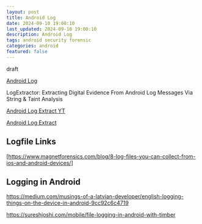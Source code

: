 ```yaml
---
layout: post
title: Android Log
date: 2024-09-10 19:00:10
last_updated: 2024-09-10 19:00:10
description: Android Log
tags: android security forensic
categories: android
featured: false
---
```


draft

[Android Log]:https://source.android.com/docs/core/tests/debug/understanding-logging?hl=de "https://source.android.com/docs/core/tests/debug/understanding-logging?hl=de"
[Android Log]

LogExtractor: Extracting Digital Evidence From Android Log Messages Via String & Taint Analysis

[Android Log Extract YT]:https://www.youtube.com/watch?v=-0Tm7Xu0Dzs "https://www.youtube.com/watch?v=-0Tm7Xu0Dzs"
[Android Log Extract YT]

[Android Log Extract]:https://www.forensicfocus.com/webinars/logextractor-extracting-digital-evidence-from-android-log-messages-via-string-taint-analysis/ "https://www.forensicfocus.com/webinars/logextractor-extracting-digital-evidence-from-android-log-messages-via-string-taint-analysis/"
[Android Log Extract]


## Logfile Links

[https://www.magnetforensics.com/blog/8-log-files-you-can-collect-from-ios-and-android-devices/]: https://www.magnetforensics.com/blog/8-log-files-you-can-collect-from-ios-and-android-devices/ "Logfiles Hints"
[https://www.magnetforensics.com/blog/8-log-files-you-can-collect-from-ios-and-android-devices/]

## Logging in Android

https://medium.com/musings-of-a-latvian-developer/english-logging-things-on-the-device-in-android-9cc92c6c4719

https://sureshjoshi.com/mobile/file-logging-in-android-with-timber